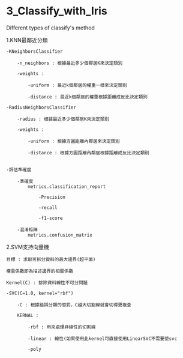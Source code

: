 # 3_Classify_with_Iris
Different types of classify's method

1.KNN最鄰近分類

	-KNeighborsClassifier

		-n_neighbors : 根據最近多少個鄰居K來決定類別

		-weights : 

			-uniform : 最近k個鄰居的權重一樣來決定類別

			-distance : 最近k個鄰居的權重根據距離成反比決定類別
  
	-RadiusNeighborsClassifier
    
		-radius : 根據最近多少個鄰居K來決定類別

		-weights : 

			-uniform : 根據方圓距離內鄰居來決定類別

			-distance : 根據方圓距離內鄰居根據距離成反比決定類別


  	-評估準確度
  		
		-準確度
			metrics.classification_report
				
				-Precision
				
				-recall
				
				-f1-score
		
		-混淆矩陣
			metrics.confusion_matrix
  				
2.SVM支持向量機
	
	目標 : 求取可拆分資料的最大邊界(超平面)
	
	權重係數即為描述邊界的相關係數
	
	Kernel(C) : 排除資料線性不可分問題
	
	-SVC(C=1.0, kernel="rbf")
		
		-C : 根據錯誤分類的懲罰，C越大切割線就會切得更複查
		
		KERNAL : 
		
			-rbf : 用來處理非線性的切割線
			
			-linear : 線性(如果使用此kernel可直接使用LinearSVC不需要使svc
			
			-poly 
	
	
	
	
	
	
	
